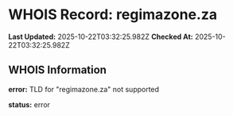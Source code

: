 # WHOIS Record: regimazone.za

**Last Updated:** 2025-10-22T03:32:25.982Z
**Checked At:** 2025-10-22T03:32:25.982Z

## WHOIS Information

**error:** TLD for "regimazone.za" not supported

**status:** error


